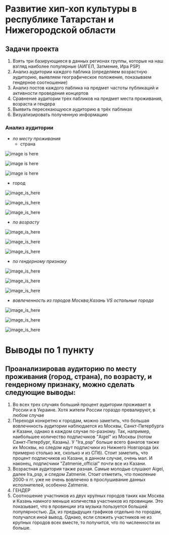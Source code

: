 # Развитие хип-хоп культуры в республике Татарстан и Нижегородской области 

## Задачи проекта 

1. Взять три базирующиеся в данных регионах группы, которые на наш взгляд наиболее популярные (АИГЕЛ, Затмение, Ира PSP) 
2. Анализ аудитории каждого паблика (определяем возрастную аудиторию, выявляем географическое положение, показываем гендерное соотношение) 
3. Анализ постов каждого паблика на предмет частоты публикаций и активности проведения концертов 
4. Сравнение аудитории трех пабликов на предмет места проживания, возраста и гендера 
5. Выявить пересекающуюся аудиторию в трёх пабликах
6. Визуализировать полученную информацию 


### Анализ аудитории

* *по месту проживания*
   - страна
   
![image is here](Aigel_country.jpg)

![image is here](Ira_psp_country.JPG)

![image is here](Zatmenie_country.JPG)


   - город
   
![image_is_here](Aigel_city.jpg)

![image_is_here](Ira_psp_city.JPG)

![image_is_here](Zatmenie_city.JPG)



* *по возрасту*

![image_is_here](Aigel_years.JPG)

![image_is_here](Ira_psp_years.JPG)

![image_is_here](Zatmenie_years.JPG)


* *по гендерному признаку*

![image_is_here](Aigel_gender.JPG)

![image_is_here](Ira_psp_gender.JPG)

![image_is_here](Zatmenie_gender.JPG)

* *вовлеченность из городов Москва,Казань VS остальные города*

![image_is_here](Aigel_prov.JPG)

![image_is_here](Ira_psp_prov.JPG)

![image_is_here](Zatmenie_prov.JPG)



# Выводы по 1 пункту

## Проанализировав аудиторию по месту проживания (город, страна), по возрасту, и гендерному признаку, можно сделать следующие выводы:
1. Во всех трех случаях больший процент аудитории проживает в России и в Украине. Хотя жители России гораздо превалируют, в любом случае
2. Переходя конкретно к городам, можно заметить, что большая вовлечнность аудитории наблюдается из Москвы, Санкт-Петербурга и Казани, однако в каждом случае по-разному. Так, например, наибольшее количество подписчиков "Aigel" из Москвы (потом Санкт-Петербург, Казань). У "Ira_psp" больше всего фанатов также их Москвы, но следом идут подписчики из Нижнего Новгорода (их примерно столько же, сколько и из СПб). Стоит заметить, что процент подписчиков из Казани, в данном случае, очень мал. И наконец, подписчики "Zatmenie_official" почти все из Казани. 
3. Возрастная аудитория также разная. Самые молодые слушают Aigel, далее Ira_psp, и следом Zatmenie. Стоит отметить, что поколение 2000-х гг. уже не очень вовлечено в прослушивание данных исполнителей, особенно Zatmenie.
4. ГЕНДЕР
5. Соотношение участников из двух крупных городов таких как Москва и Казань намного меньше количества участников из провинции. Это показывает, что в провинции эта музыка пользуется большей популярностью. Да, из предыдущих графиков отдельно по городам, получался иной вывод. Однако, если сложить участников не из крупных городов всех вместе, то получится, что по численности их больше.

